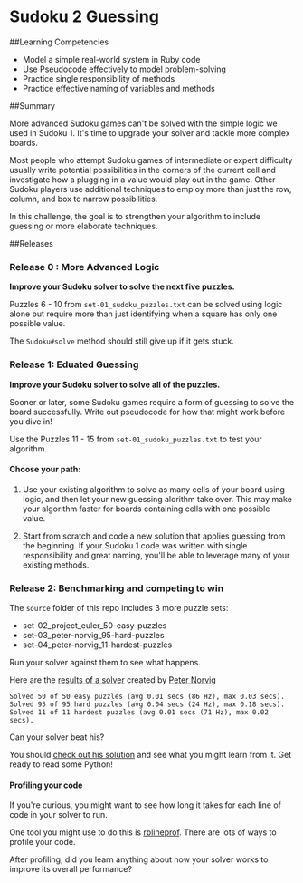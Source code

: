 # Sudoku 2 Guessing

##Learning Competencies

* Model a simple real-world system in Ruby code
* Use Pseudocode effectively to model problem-solving
* Practice single responsibility of methods
* Practice effective naming of variables and methods

##Summary

More advanced Sudoku games can't be solved with the simple logic we used in Sudoku 1.  It's time to upgrade your solver and tackle more complex boards.

Most people who attempt Sudoku games of intermediate or expert difficulty usually write potential possibilities in the corners of the current cell and investigate how a plugging in a value would play out in the game.  Other Sudoku players use additional techniques to employ more than just the row, column, and box to narrow possibilities.

In this challenge, the goal is to strengthen your algorithm to include guessing or more elaborate techniques.


##Releases

### Release 0 :  More Advanced Logic

**Improve your Sudoku solver to solve the next five puzzles.**

Puzzles 6 - 10 from `set-01_sudoku_puzzles.txt` can be solved using logic alone but require more than just identifying when a square has only one possible value.  

The `Sudoku#solve` method should still give up if it gets stuck.


### Release 1:  Eduated Guessing

**Improve your Sudoku solver to solve all of the puzzles.**

Sooner or later, some Sudoku games require a form of guessing to solve the board successfully.  Write out pseudocode for how that might work before you dive in!

Use the Puzzles 11 - 15 from `set-01_sudoku_puzzles.txt` to test your algorithm. 

#### Choose your path: 

1) Use your existing algorithm to solve as many cells of your board using logic, and then let your new guessing alorithm take over.  This may make your algorithm faster for boards containing cells with one possible value.

2) Start from scratch and code a new solution that applies guessing from the beginning. If your Sudoku 1 code was written with single responsibility and great naming, you'll be able to leverage many of your existing methods. 


### Release 2: Benchmarking and competing to win 

The `source` folder of this repo includes 3 more puzzle sets:

- set-02_project_euler_50-easy-puzzles
- set-03_peter-norvig_95-hard-puzzles
- set-04_peter-norvig_11-hardest-puzzles

Run your solver against them to see what happens.

Here are the [results of a solver](http://norvig.com/sudoku.html) created by [Peter Norvig](http://en.wikipedia.org/wiki/Peter_Norvig)

```text
Solved 50 of 50 easy puzzles (avg 0.01 secs (86 Hz), max 0.03 secs).
Solved 95 of 95 hard puzzles (avg 0.04 secs (24 Hz), max 0.18 secs).
Solved 11 of 11 hardest puzzles (avg 0.01 secs (71 Hz), max 0.02 secs).
```

Can your solver beat his?

You should [check out his solution](http://norvig.com/sudopy.shtml) and see what you might learn from it.  Get ready to read some Python!


#### Profiling your code

If you're curious, you might want to see how long it takes for each line of code in your solver to run.

One tool you might use to do this is [rblineprof](https://github.com/tmm1/rblineprof).  There are lots of ways to profile your code.

After profiling, did you learn anything about how your solver works to improve its overall performance?

